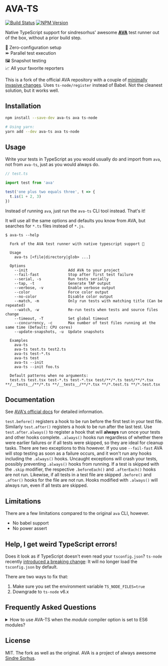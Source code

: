 # AVA-TS

[![Build Status](https://travis-ci.org/andywer/ava-ts.svg?branch=master)](https://travis-ci.org/andywer/ava-ts)
[![NPM Version](https://img.shields.io/npm/v/ava-ts.svg)](https://www.npmjs.com/package/ava-ts)

Native TypeScript support for sindresorhus' awesome [**AVA**](https://github.com/avajs/ava) test runner out of the box, without a prior build step.

🚀 Zero-configuration setup<br/>
⏩ Parallel test execution<br/>
🖼 Snapshot testing<br/>
📈 All your favorite reporters

This is a fork of the official AVA repository with a couple of [minimally invasive changes](https://github.com/andywer/ava-ts/pull/1). Uses `ts-node/register` instead of Babel. Not the cleanest solution, but it works well.


## Installation

```sh
npm install --save-dev ava-ts ava ts-node

# Using yarn:
yarn add --dev ava-ts ava ts-node
```


## Usage

Write your tests in TypeScript as you would usually do and import from `ava`, not from `ava-ts`, just as you would always do.

```typescript
// test.ts

import test from 'ava'

test('one plus two equals three', t => {
  t.is(1 + 2, 3)
})
```

Instead of running `ava`, just run the `ava-ts` CLI tool instead. That's it!

It will use all the same options and defaults you know from AVA, but searches for `*.ts` files instead of `*.js`.

```
$ ava-ts --help

  Fork of the AVA test runner with native typescript support 🚀

  Usage
    ava-ts [<file|directory|glob> ...]

  Options
    --init                  Add AVA to your project
    --fail-fast             Stop after first test failure
    --serial, -s            Run tests serially
    --tap, -t               Generate TAP output
    --verbose, -v           Enable verbose output
    --color                 Force color output
    --no-color              Disable color output
    --match, -m             Only run tests with matching title (Can be repeated)
    --watch, -w             Re-run tests when tests and source files change
    --timeout, -T           Set global timeout
    --concurrency, -c       Max number of test files running at the same time (Default: CPU cores)
    --update-snapshots, -u  Update snapshots

  Examples
    ava-ts
    ava-ts test.ts test2.ts
    ava-ts test-*.ts
    ava-ts test
    ava-ts --init
    ava-ts --init foo.ts

  Default patterns when no arguments:
  test.ts test.tsx test-*.ts test-*.tsx test/**/*.ts test/**/*.tsx **/__tests__/**/*.ts **/__tests__/**/*.tsx **/*.test.ts **/*.test.tsx
```

## Documentation

See [AVA's official docs](https://github.com/avajs/ava) for detailed information.

`test.before()` registers a hook to be run before the first test in your test file. Similarly `test.after()` registers a hook to be run after the last test. Use `test.after.always()` to register a hook that will **always** run once your tests and other hooks complete. `.always()` hooks run regardless of whether there were earlier failures or if all tests were skipped, so they are ideal for cleanup tasks. There are two exceptions to this however. If you use `--fail-fast` AVA will stop testing as soon as a failure occurs, and it won't run any hooks including the `.always()` hooks. Uncaught exceptions will crash your tests, possibly preventing `.always()` hooks from running.
If a test is skipped with the `.skip` modifier, the respective `.beforeEach()` and `.afterEach()` hooks are not run. Likewise, if all tests in a test file are skipped `.before()` and `.after()` hooks for the file are not run. Hooks modified with `.always()` will always run, even if all tests are skipped.


## Limitations

There are a few limitations compared to the original `ava` CLI, however.

* No babel support
* No power assert


## Help, I get weird TypeScript errors!

Does it look as if TypeScript doesn't even read your `tsconfig.json`? `ts-node` recently [introduced a breaking change](https://github.com/TypeStrong/ts-node/releases/tag/v7.0.0): It&nbsp;will no longer load the `tsconfig.json` by default.

There are two ways to fix that:
1. Make sure you set the environment variable `TS_NODE_FILES=true`
2. Downgrade to `ts-node` v6.x


## Frequently Asked Questions

<details>
<summary>How to use AVA-TS when the <i>module</i> compiler option is set to ES6 modules?</summary>

Especially when working with bundlers like webpack you will encounter this issue. Fortunately, there is a simple fix to make TypeScript emit node-style modules when running AVA-TS:

```sh
TS_NODE_COMPILER_OPTIONS='{"module":"commonjs"}' ava-ts
```

If you feel this use case needs to be improved, complain in [#5](https://github.com/andywer/ava-ts/issues/5) 😉
</details>


## License

MIT. The fork as well as the original. AVA is a project of always awesome [Sindre Sorhus](https://github.com/sindresorhus).
